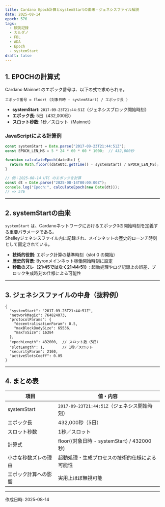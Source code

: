 ```yaml
---
title: Cardano Epoch計算とsystemStartの由来・ジェネシスファイル解説
date: 2025-08-14
epoch: 576
tags:
  - 観測記録
  - カルダノ
  - FBL
  - ADA
  - Epoch
  - systemStart
draft: false
---
```


## 1. EPOCHの計算式

Cardano Mainnet のエポック番号は、以下の式で求められる。

```
エポック番号 = floor( (対象日時 − systemStart) / エポック長 )
```

- **systemStart**: `2017-09-23T21:44:51Z`（ジェネシスブロック開始時刻）
- **エポック長**: 5日（432,000秒）
- **スロット秒数**: 1秒／スロット（Mainnet）

### JavaScriptによる計算例

```javascript
const systemStart = Date.parse("2017-09-23T21:44:51Z");
const EPOCH_LEN_MS = 5 * 24 * 60 * 60 * 1000;  // 432,000秒

function calculateEpoch(dateUtc) {
  return Math.floor((dateUtc.getTime() - systemStart) / EPOCH_LEN_MS);
}

// 例：2025-08-14 UTC のエポックを計算
const dt = Date.parse("2025-08-14T00:00:00Z");
console.log("Epoch:", calculateEpoch(new Date(dt)));
// => 576
```

---

## 2. systemStartの由来

`systemStart` は、Cardanoネットワークにおけるエポック0の開始時刻を定義する重要パラメータである。  
Shelleyジェネシスファイル内に記録され、メインネットの歴史的ローンチ時刻として固定されている。

- **技術的役割**: エポック計算の基準時刻（slot 0 の開始）
- **歴史的背景**: Byronメインネット稼働開始時刻に設定
- **秒数のズレ（21:45ではなく21:44:51）**: 起動処理やログ記録上の誤差、ブロック生成時刻の仕様による可能性

---

## 3. ジェネシスファイルの中身（抜粋例）

```jsonc
{
  "systemStart": "2017-09-23T21:44:51Z",
  "networkMagic": 764824073,
  "protocolParams": {
    "decentralisationParam": 0.5,
    "maxBlockBodySize": 65536,
    "maxTxSize": 16384
  },
  "epochLength": 432000,  // スロット数（5日）
  "slotLength": 1,        // 1秒／スロット
  "securityParam": 2160,
  "activeSlotsCoeff": 0.05
}
```

---

## 4. まとめ表

| 項目                  | 値・内容                                           |
|-----------------------|----------------------------------------------------|
| systemStart           | `2017-09-23T21:44:51Z`（ジェネシス開始時刻）        |
| エポック長             | 432,000秒（5日）                                   |
| スロット秒数           | 1秒／スロット                                      |
| 計算式                 | floor((対象日時 - systemStart) / 432000秒)          |
| 小さな秒数ズレの理由   | 起動処理・生成プロセスの技術的仕様による可能性      |
| エポック計算への影響   | 実用上ほぼ無視可能                                 |

---
作成日時: 2025-08-14
